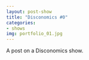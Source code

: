 ```yaml
---
layout: post-show
title: "Disconomics #0"
categories:
- shows
img: portfolio_01.jpg
---
```


A post on a Disconomics show.
